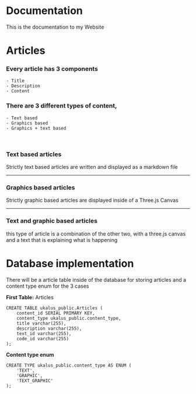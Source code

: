 # Documentation

This is the documentation to my Website

# Articles

### Every article has 3 components

    - Title 
    - Description
    - Content

### There are 3 different types of content,

    - Text based
    - Graphics based
    - Graphics + text based

<br>

### Text based articles

Strictly text based articles are written and displayed as a markdown file

<hr>

### Graphics based articles

Strictly graphic based articles are displayed inside of a Three.js Canvas

<hr>

### Text and graphic based articles

this type of article is a combination of the other two,
with a three.js canvas and a text that is explaining what is happening 


# Database implementation

There will be a article table inside of the database for storing articles and a content type enum for the 3 cases

**First Table:** Articles
    
    CREATE TABLE ukalus_public.Articles (
        content_id SERIAL PRIMARY KEY,
        content_type ukalus_public.content_type, 
        title varchar(255),
        description varchar(255),
        text_id varchar(255),
        code_id varchar(255)
    );

**Content type enum**

    CREATE TYPE ukalus_public.content_type AS ENUM (
        'TEXT',
        'GRAPHIC',
        'TEXT_GRAPHIC'
    );

